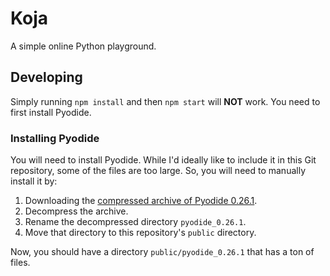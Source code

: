 # Koja

A simple online Python playground.

## Developing

Simply running `npm install` and then `npm start` will **NOT** work.
You need to first install Pyodide.

### Installing Pyodide

You will need to install Pyodide.
While I'd ideally like to include it in this Git repository, some of the files are too large.
So, you will need to manually install it by:

1. Downloading the [compressed archive of Pyodide 0.26.1](https://github.com/pyodide/pyodide/releases/download/0.26.1/pyodide-0.26.1.tar.bz2).
2. Decompress the archive.
3. Rename the decompressed directory `pyodide_0.26.1`.
4. Move that directory to this repository's `public` directory.

Now, you should have a directory `public/pyodide_0.26.1` that has a ton of files.
